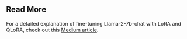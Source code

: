 ## Read More

For a detailed explanation of fine-tuning Llama-2-7b-chat with LoRA and QLoRA, check out this [Medium article]([your-medium-article-link](https://medium.com/@mudgal.anjali.am/efficient-fine-tuning-with-lora-and-qlora-reducing-parameters-and-memory-usage-for-large-models-facf2ee60af4)).

